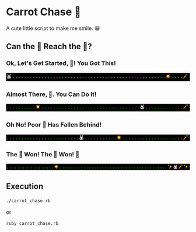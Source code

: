 # Carrot Chase 🥕

A cute little script to make me smile. 😁

## Can the 🐰 Reach the 🥕? 

### Ok, Let's Get Started, 🐰! You Got This!

![starting][just starting]

### Almost There, 🐰. You Can Do It!

![almost there][almost there]

### Oh No! Poor 🐰 Has Fallen Behind!

![oh no][falling behind]

### The 🐰 Won! The 🐰 Won! 👑

![winner][sweet victory]

## Execution

```sh
./carrot_chase.rb
```

or

```sh
ruby carrot_chase.rb
```

[just starting]:  assets/1-just-starting.png
[almost there]:   assets/2-almost-there.png
[falling behind]: assets/3-falling-behind.png
[sweet victory]:  assets/4-victory.png
